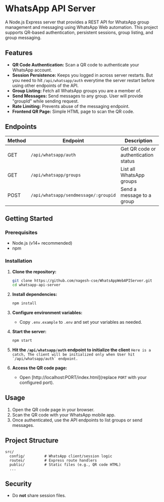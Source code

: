 # WhatsApp API Server

A Node.js Express server that provides a REST API for WhatsApp group management and messaging using WhatsApp Web automation. This project supports QR-based authentication, persistent sessions, group listing, and group messaging.

## Features

- **QR Code Authentication:** Scan a QR code to authenticate your WhatsApp account.
- **Session Persistence:** Keeps you logged in across server restarts. But you need to hit `/api/whatsapp/auth` everytime the server restart before using other endpoints of the API.
- **Group Listing:** Fetch all WhatsApp groups you are a member of.
- **Send Messages:** Send messages to any group. User will provide "groupId" while sending request.
- **Rate Limiting:** Prevents abuse of the messaging endpoint.
- **Frontend QR Page:** Simple HTML page to scan the QR code.

## Endpoints

| Method | Endpoint                       | Description                        |
|--------|------------------------------- |------------------------------------|
| GET    | `/api/whatsapp/auth`           | Get QR code or authentication status |
| GET    | `/api/whatsapp/groups`         | List all WhatsApp groups           |
| POST   | `/api/whatsapp/sendmessage/:groupid` | Send a message to a group          |

## Getting Started

### Prerequisites

- Node.js (v14+ recommended)
- npm

### Installation

1. **Clone the repository:**
   ```bash
   git clone https://github.com/nagesh-cse/WhatsAppWebAPIServer.git
   cd whatsapp-api-server
   ```

2. **Install dependencies:**
   ```bash
   npm install
   ```

3. **Configure environment variables:**
   - Copy `.env.example` to `.env` and set your variables as needed.

4. **Start the server:**
   ```bash
   npm start
   ```
5. **Hit the `/api/whatsapp/auth` endpoint to initialize the client**
    ```Here is a catch, The client will be initialized only when User hit `/api/whatsapp/auth` endpoint.```

6. **Access the QR code page:**
   - Open [http://localhost:PORT/index.html](replace `PORT` with your configured port).

## Usage

1. Open the QR code page in your browser.
2. Scan the QR code with your WhatsApp mobile app.
3. Once authenticated, use the API endpoints to list groups or send messages.

## Project Structure

```
src/
  config/         # WhatsApp client/session logic
  routes/         # Express route handlers
  public/         # Static files (e.g., QR code HTML)
  ...
```

## Security

- Do **not** share session files.

